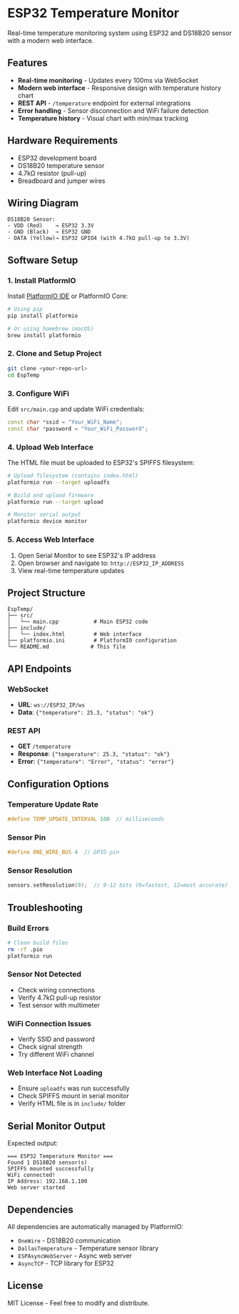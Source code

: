 # ESP32 Temperature Monitor

Real-time temperature monitoring system using ESP32 and DS18B20 sensor with a modern web interface.

## Features

- **Real-time monitoring** - Updates every 100ms via WebSocket
- **Modern web interface** - Responsive design with temperature history chart
- **REST API** - `/temperature` endpoint for external integrations
- **Error handling** - Sensor disconnection and WiFi failure detection
- **Temperature history** - Visual chart with min/max tracking

## Hardware Requirements

- ESP32 development board
- DS18B20 temperature sensor
- 4.7kΩ resistor (pull-up)
- Breadboard and jumper wires

## Wiring Diagram

```
DS18B20 Sensor:
- VDD (Red)    → ESP32 3.3V
- GND (Black)  → ESP32 GND  
- DATA (Yellow)→ ESP32 GPIO4 (with 4.7kΩ pull-up to 3.3V)
```

## Software Setup

### 1. Install PlatformIO

Install [PlatformIO IDE](https://platformio.org/install/ide) or PlatformIO Core:

```bash
# Using pip
pip install platformio

# Or using homebrew (macOS)
brew install platformio
```

### 2. Clone and Setup Project

```bash
git clone <your-repo-url>
cd EspTemp
```

### 3. Configure WiFi

Edit `src/main.cpp` and update WiFi credentials:

```cpp
const char *ssid = "Your_WiFi_Name";
const char *password = "Your_WiFi_Password";
```

### 4. Upload Web Interface

The HTML file must be uploaded to ESP32's SPIFFS filesystem:

```bash
# Upload filesystem (contains index.html)
platformio run --target uploadfs

# Build and upload firmware
platformio run --target upload

# Monitor serial output
platformio device monitor
```

### 5. Access Web Interface

1. Open Serial Monitor to see ESP32's IP address
2. Open browser and navigate to: `http://ESP32_IP_ADDRESS`
3. View real-time temperature updates

## Project Structure

```
EspTemp/
├── src/
│   └── main.cpp           # Main ESP32 code
├── include/
│   └── index.html         # Web interface
├── platformio.ini         # PlatformIO configuration
└── README.md             # This file
```

## API Endpoints

### WebSocket
- **URL**: `ws://ESP32_IP/ws`
- **Data**: `{"temperature": 25.3, "status": "ok"}`

### REST API
- **GET** `/temperature`
- **Response**: `{"temperature": 25.3, "status": "ok"}`
- **Error**: `{"temperature": "Error", "status": "error"}`

## Configuration Options

### Temperature Update Rate
```cpp
#define TEMP_UPDATE_INTERVAL 100  // milliseconds
```

### Sensor Pin
```cpp
#define ONE_WIRE_BUS 4  // GPIO pin
```

### Sensor Resolution
```cpp
sensors.setResolution(9);  // 9-12 bits (9=fastest, 12=most accurate)
```

## Troubleshooting

### Build Errors
```bash
# Clean build files
rm -rf .pio
platformio run
```

### Sensor Not Detected
- Check wiring connections
- Verify 4.7kΩ pull-up resistor
- Test sensor with multimeter

### WiFi Connection Issues
- Verify SSID and password
- Check signal strength
- Try different WiFi channel

### Web Interface Not Loading
- Ensure `uploadfs` was run successfully
- Check SPIFFS mount in serial monitor
- Verify HTML file is in `include/` folder

## Serial Monitor Output

Expected output:
```
=== ESP32 Temperature Monitor ===
Found 1 DS18B20 sensor(s)
SPIFFS mounted successfully
WiFi connected!
IP Address: 192.168.1.100
Web server started
```

## Dependencies

All dependencies are automatically managed by PlatformIO:

- `OneWire` - DS18B20 communication
- `DallasTemperature` - Temperature sensor library  
- `ESPAsyncWebServer` - Async web server
- `AsyncTCP` - TCP library for ESP32

## License

MIT License - Feel free to modify and distribute.